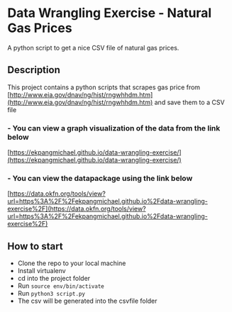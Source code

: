 # Data Wrangling Exercise - Natural Gas Prices

A python script to get a nice CSV file of natural gas prices.

## Description

This project contains a python scripts that scrapes gas price from [http://www.eia.gov/dnav/ng/hist/rngwhhdm.htm](http://www.eia.gov/dnav/ng/hist/rngwhhdm.htm) and save them to a CSV file
    

### - You can view a graph visualization of the data from the link below

 [https://ekpangmichael.github.io/data-wrangling-exercise/](https://ekpangmichael.github.io/data-wrangling-exercise/)

### - You can view the datapackage using the link below
[https://data.okfn.org/tools/view?url=https%3A%2F%2Fekpangmichael.github.io%2Fdata-wrangling-exercise%2F](https://data.okfn.org/tools/view?url=https%3A%2F%2Fekpangmichael.github.io%2Fdata-wrangling-exercise%2F)



## How to start

-   Clone the repo to your local machine
- Install virtualenv 
- cd into the project folder
- Run `source env/bin/activate  ` 
- Run `python3 script.py`
- The csv will be generated into the csvfile folder